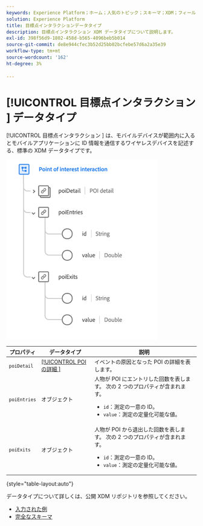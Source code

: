 ```yaml
---
keywords: Experience Platform；ホーム；人気のトピック；スキーマ；XDM；フィールド；スキーマ；スキーマ；poi；インタラクション；目標点；目標点；データタイプ；データタイプ；データタイプ；
solution: Experience Platform
title: 目標点インタラクションデータタイプ
description: 目標点インタラクション XDM データタイプについて説明します。
exl-id: 398f56d9-1802-458d-b565-4096beb5b014
source-git-commit: de8e944cfec3b52d25bb02bcfebe57d6a2a35e39
workflow-type: tm+mt
source-wordcount: '162'
ht-degree: 3%

---
```


# [!UICONTROL  目標点インタラクション ] データタイプ

[!UICONTROL  目標点インタラクション ] は、モバイルデバイスが範囲内に入るとモバイルアプリケーションに ID 情報を通信するワイヤレスデバイスを記述する、標準の XDM データタイプです。

<img src="../images/data-types/poi-interaction.png" width="400" /><br />

| プロパティ | データタイプ | 説明 |
| --- | --- | --- |
| `poiDetail` | [[!UICONTROL POI の詳細 ]](./poi-details.md) | イベントの原因となった POI の詳細を表します。 |
| `poiEntries` | オブジェクト | 人物が POI にエントリした回数を表します。 次の 2 つのプロパティが含まれます。 <ul><li>`id`：測定の一意の ID。</li><li>`value`：測定の定量化可能な値。</li></ul> |
| `poiExits` | オブジェクト | 人物が POI から退出した回数を表します。 次の 2 つのプロパティが含まれます。 <ul><li>`id`：測定の一意の ID。</li><li>`value`：測定の定量化可能な値。</li></ul> |

{style="table-layout:auto"}

データタイプについて詳しくは、公開 XDM リポジトリを参照してください。

* [ 入力された例 ](https://github.com/adobe/xdm/blob/master/components/datatypes/deprecated/poi-interaction.example.1.json)
* [ 完全なスキーマ ](https://github.com/adobe/xdm/blob/master/components/datatypes/deprecated/poi-interaction.schema.json)
